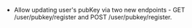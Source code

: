- Allow updating user's pubKey via two new endpoints - GET /user/pubkey/register and POST /user/pubkey/register. 
